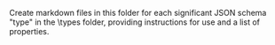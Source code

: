 Create markdown files in this folder for each significant JSON schema "type" in the \types folder, providing instructions for use and a list of properties.